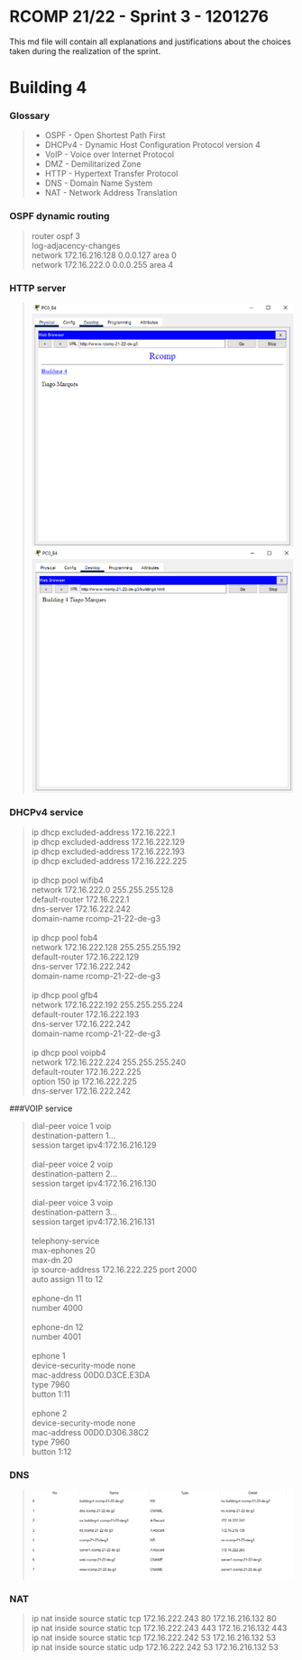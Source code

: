 RCOMP 21/22 - Sprint 3 - 1201276
===========================================
This md file will contain all explanations and justifications about the choices taken during the realization of the sprint.
# Building 4
### Glossary
> * OSPF - Open Shortest Path First
> * DHCPv4 - Dynamic Host Configuration Protocol version 4
> * VoIP - Voice over Internet Protocol
> * DMZ - Demilitarized Zone
> * HTTP - Hypertext Transfer Protocol
> * DNS - Domain Name System
> * NAT - Network Address Translation

### OSPF dynamic routing
> router ospf 3<br>
> log-adjacency-changes<br>
> network 172.16.216.128 0.0.0.127 area 0<br>
> network 172.16.222.0 0.0.0.255 area 4<br>

### HTTP server

> ![site1](Figures/html1.png)
> ![site2](Figures/html2.png)

### DHCPv4 service
> ip dhcp excluded-address 172.16.222.1<br>
> ip dhcp excluded-address 172.16.222.129<br>
> ip dhcp excluded-address 172.16.222.193<br>
> ip dhcp excluded-address 172.16.222.225<br>
><br>
> ip dhcp pool wifib4<br>
> network 172.16.222.0 255.255.255.128<br>
> default-router 172.16.222.1<br>
> dns-server 172.16.222.242<br>
> domain-name rcomp-21-22-de-g3<br>
><br>
> ip dhcp pool fob4<br>
> network 172.16.222.128 255.255.255.192<br>
> default-router 172.16.222.129<br>
> dns-server 172.16.222.242<br>
> domain-name rcomp-21-22-de-g3<br>
> <br>
> ip dhcp pool gfb4<br>
> network 172.16.222.192 255.255.255.224<br>
> default-router 172.16.222.193<br>
> dns-server 172.16.222.242<br>
> domain-name rcomp-21-22-de-g3<br>
> <br>
> ip dhcp pool voipb4<br>
> network 172.16.222.224 255.255.255.240<br>
> default-router 172.16.222.225<br>
> option 150 ip 172.16.222.225<br>
> dns-server 172.16.222.242<br>

###VOIP service
> dial-peer voice 1 voip<br>
> destination-pattern 1...<br>
> session target ipv4:172.16.216.129<br>
><br>
> dial-peer voice 2 voip<br>
> destination-pattern 2...<br>
> session target ipv4:172.16.216.130<br>
><br>
> dial-peer voice 3 voip<br>
> destination-pattern 3...<br>
> session target ipv4:172.16.216.131<br>
><br>
> telephony-service<br>
> max-ephones 20<br>
> max-dn 20<br>
> ip source-address 172.16.222.225 port 2000<br>
> auto assign 11 to 12<br>
><br>
> ephone-dn 11<br>
> number 4000<br>
><br>
> ephone-dn 12<br>
> number 4001<br>
><br>
> ephone 1<br>
> device-security-mode none<br>
> mac-address 00D0.D3CE.E3DA<br>
> type 7960<br>
> button 1:11<br>
><br>
> ephone 2<br>
> device-security-mode none<br>
> mac-address 00D0.D306.38C2<br>
> type 7960<br>
> button 1:12<br>

### DNS

> ![DNS](Figures/dns.PNG)

### NAT
> ip nat inside source static tcp 172.16.222.243 80 172.16.216.132 80 <br>
> ip nat inside source static tcp 172.16.222.243 443 172.16.216.132 443 <br>
> ip nat inside source static tcp 172.16.222.242 53 172.16.216.132 53 <br>
> ip nat inside source static udp 172.16.222.242 53 172.16.216.132 53<br>
 
 
 
